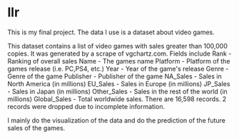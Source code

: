 # llr
This is my final project. The data I use is a dataset about video games.

This dataset contains a list of video games with sales greater than 100,000 copies. It was generated by a scrape of vgchartz.com.
Fields include
Rank - Ranking of overall sales
Name - The games name
Platform - Platform of the games release (i.e. PC,PS4, etc.)
Year - Year of the game's release
Genre - Genre of the game
Publisher - Publisher of the game
NA_Sales - Sales in North America (in millions)
EU_Sales - Sales in Europe (in millions)
JP_Sales - Sales in Japan (in millions)
Other_Sales - Sales in the rest of the world (in millions)
Global_Sales - Total worldwide sales.
There are 16,598 records. 2 records were dropped due to incomplete information.

I mainly do the visualization of the data and do the prediction of the future sales of the games.
